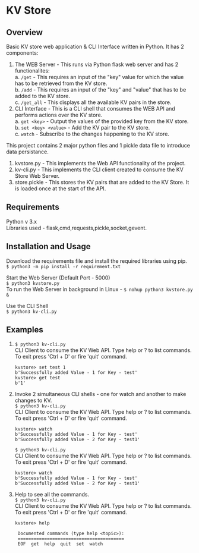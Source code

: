 # KV Store

## Overview
Basic KV store web application & CLI Interface written in Python. It has 2 components:
1. The WEB Server - This runs via Python flask web server and has 2 functionalites:  
   a. `/get` - This requires an input of the "key" value for which the value has to be retrieved from the KV store.  
   b. `/add` - This requires an input of the "key" and "value" that has to be added to the KV store.  
   c. `/get_all` - This displays all the available KV pairs in the store.  
2. CLI Interface - This is a CLI shell that consumes the WEB API and performs actions over the KV store.  
   a. `get <key>` - Output the values of the provided key from the KV store.  
   b. `set <key> <value>` - Add the KV pair to the KV store.  
   c. `watch` - Subscribe to the changes happening to the KV store.  
  
This project contains 2 major python files and 1 pickle data file to introduce data persistance.
1. kvstore.py - This implements the Web API functionality of the project.
2. kv-cli.py - This implements the CLI client created to consume the KV Store Web Server.
3. store.pickle - This stores the KV pairs that are added to the KV Store. It is loaded once at the start of the API.

## Requirements
  Python v 3.x  
  Libraries used - flask,cmd,requests,pickle,socket,gevent.  

## Installation and Usage
  Download the requirements file and install the required libraries using pip.  
  `$ python3 -m pip install -r requirement.txt`  
  
  Start the Web Server (Default Port - 5000)  
  `$ python3 kvstore.py`  
  To run the Web Server in background in Linux - `$ nohup python3 kvstore.py &`  
  
  Use the CLI Shell  
  `$ python3 kv-cli.py`  
  
## Examples
  1. `$ python3 kv-cli.py`  
      CLI Client to consume the KV Web API. Type help or ? to list commands. To exit press 'Ctrl + D' or fire 'quit' command.  
      ```
      kvstore> set test 1  
      b'Successfully added Value - 1 for Key - test'  
      kvstore> get test  
      b'1'
      ```
      
  2. Invoke 2 simultaneous CLI shells - one for watch and another to make changes to KV.  
   `$ python3 kv-cli.py`  
      CLI Client to consume the KV Web API. Type help or ? to list commands. To exit press 'Ctrl + D' or fire 'quit' command.  
      ```
      kvstore> watch  
      b'Successfully added Value - 1 for Key - test'  
      b'Successfully added Value - 2 for Key - test1'  
      ```
     `$ python3 kv-cli.py`  
        CLI Client to consume the KV Web API. Type help or ? to list commands. To exit press 'Ctrl + D' or fire 'quit' command.  
        ```
        kvstore> watch  
        b'Successfully added Value - 1 for Key - test'  
        b'Successfully added Value - 2 for Key - test1'  
        ```      
  3. Help to see all the commands.  
       `$ python3 kv-cli.py`  
        CLI Client to consume the KV Web API. Type help or ? to list commands. To exit press 'Ctrl + D' or fire 'quit' command.  
        ```
        kvstore> help  

         Documented commands (type help <topic>):
         ========================================
         EOF  get  help  quit  set  watch
        ```
